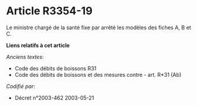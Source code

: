 # Article R3354-19

Le ministre chargé de la santé fixe par arrêté les modèles des fiches A, B et C.

**Liens relatifs à cet article**

_Anciens textes_:

  - Code des débits de boissons R31
  - Code des débits de boissons et des mesures contre  - art. R*31 (Ab)

_Codifié par_:

  - Décret n°2003-462 2003-05-21
